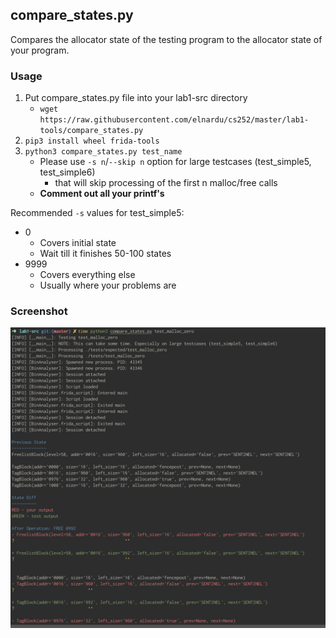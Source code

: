 ## compare_states.py
Compares the allocator state of the testing program to the allocator state of your program.

### Usage
1. Put compare_states.py file into your lab1-src directory
   - `wget https://raw.githubusercontent.com/elnardu/cs252/master/lab1-tools/compare_states.py`
2. `pip3 install wheel frida-tools`
3. `python3 compare_states.py test_name`
   - Please use `-s n`/`--skip n` option for large testcases (test_simple5, test_simple6)
      - that will skip processing of the first n malloc/free calls
   - **Comment out all your printf's**

Recommended `-s` values for test_simple5:
- 0
   - Covers initial state
   - Wait till it finishes 50-100 states
- 9999
   - Covers everything else
   - Usually where your problems are


### Screenshot
![](https://raw.githubusercontent.com/elnardu/cs252/master/lab1-tools/screenshot1.png)
